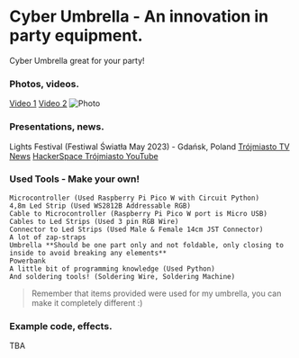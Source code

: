 # Cyber Umbrella - An innovation in party equipment. 
Cyber Umbrella great for your party! 

### Photos, videos.
[Video 1](https://github.com/fgrabowski/cyberumbrella/assets/72566779/59702968-f367-4774-9fe6-33464fa09496)
[Video 2](https://github.com/fgrabowski/cyberumbrella/assets/72566779/4e4333f0-0db5-4a62-950f-924895a59df1)
![Photo](https://github.com/fgrabowski/cyberumbrella/assets/72566779/c8247152-24db-4af8-a1d7-1c1c65565b58)

### Presentations, news.
Lights Festival (Festiwal Światła May 2023) - Gdańsk, Poland
[Trójmiasto TV News](https://tv.trojmiasto.pl/Tlumy-ludzi-w-Hevelianum-Festiwal-Swiatla-Gdansk-14-05-2023-video-81699.html)
[HackerSpace Trójmiasto YouTube](https://www.youtube.com/watch?v=7nTFkTOR2SE)

### Used Tools - Make your own! 
```
Microcontroller (Used Raspberry Pi Pico W with Circuit Python)
4,8m Led Strip (Used WS2812B Addressable RGB)
Cable to Microcontroller (Raspberry Pi Pico W port is Micro USB)
Cables to Led Strips (Used 3 pin RGB Wire)
Connector to Led Strips (Used Male & Female 14cm JST Connector)
A lot of zap-straps 
Umbrella **Should be one part only and not foldable, only closing to inside to avoid breaking any elements**
Powerbank
A little bit of programming knowledge (Used Python) 
And soldering tools! (Soldering Wire, Soldering Machine)
```

> Remember that items provided were used for my umbrella, you can make it completely different :) 

### Example code, effects.
TBA
